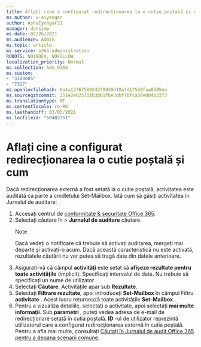 ```yaml
---
title: Aflați cine a configurat redirecționarea la o cutie poștală și cum
ms.author: v-aiyengar
author: AshaIyengar21
manager: dansimp
ms.date: 02/26/2021
ms.audience: Admin
ms.topic: article
ms.service: o365-administration
ROBOTS: NOINDEX, NOFOLLOW
localization_priority: Normal
ms.collection: Adm_O365
ms.custom:
- "3100005"
- "7327"
ms.openlocfilehash: 6a1a1376758024339939d10a7d17520faa8505ea
ms.sourcegitcommit: 251e2e82571fb3bb1fbe3dbf7bfca30e004b3373
ms.translationtype: MT
ms.contentlocale: ro-RO
ms.lasthandoff: 03/05/2021
ms.locfileid: "50483351"
---
```

# <a name="find-out-who-set-up-forwarding-on-a-mailbox-and-how"></a>Aflați cine a configurat redirecționarea la o cutie poștală și cum

Dacă redirecționarea externă a fost setată la o cutie poștală, activitatea este auditată ca parte a cmdletului Set-Mailbox. Iată cum să găsiți activitatea în Jurnalul de auditare:

1. Accesați centrul de [conformitate & securitate Office 365](https://go.microsoft.com/fwlink/p/?linkid=2077143).
1. Selectați căutare în >  **Jurnalul de auditare** căutare.
    > [!NOTE]
    > Dacă vedeți o notificare că trebuie să activați auditarea, mergeți mai departe și activați-o acum. Dacă această caracteristică nu este activată, rezultatele căutării nu vor putea să tragă date din datele anterioare.
1. Asigurați-vă că câmpul **activități** este setat să **afișeze rezultate pentru toate activitățile** (implicit). Specificați intervalul de date. Nu trebuie să specificați un nume de utilizator.
1. Selectați **Căutare**. Activitățile apar sub **Rezultate**.
1. Selectați **Filtrare rezultate**, apoi introduceți **Set-Mailbox** în câmpul Filtru **activitate** . Acest lucru returnează toate activitățile **Set-Mailbox** .
1. Pentru a vizualiza detaliile, selectați o activitate, apoi selectați **mai multe informații**. Sub **parametri** , puteți vedea adresa de e-mail de redirecționare setată în cutia poștală. **ID** -ul de utilizator reprezintă utilizatorul care a configurat redirecționarea externă în cutia poștală.
Pentru a afla mai multe, consultați [Căutați în Jurnalul de audit Office 365 pentru a depana scenarii comune](https://go.microsoft.com/fwlink/?linkid=2103944).